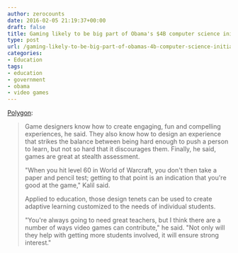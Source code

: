 ```yaml
---
author: zerocounts
date: 2016-02-05 21:19:37+00:00
draft: false
title: Gaming likely to be big part of Obama's $4B computer science initiative
type: post
url: /gaming-likely-to-be-big-part-of-obamas-4b-computer-science-initiative/
categories:
- Education
tags:
- education
- government
- obama
- video games
---
```


[Polygon](http://www.polygon.com/2016/2/5/10923916/obama-computer-science-for-all-video-games):

> Game designers know how to create engaging, fun and compelling experiences, he said. They also know how to design an experience that strikes the balance between being hard enough to push a person to learn, but not so hard that it discourages them. Finally, he said, games are great at stealth assessment.
>
> "When you hit level 60 in World of Warcraft, you don't then take a paper and pencil test; getting to that point is an indication that you're good at the game," Kalil said.
>
> Applied to education, those design tenets can be used to create adaptive learning customized to the needs of individual students.
>
> "You're always going to need great teachers, but I think there are a number of ways video games can contribute," he said. "Not only will they help with getting more students involved, it will ensure strong interest."
